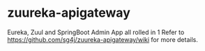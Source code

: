 # zuureka-apigateway
Eureka, Zuul and SpringBoot Admin App all rolled in 1
Refer to https://github.com/sg4j/zuureka-apigateway/wiki for more details.
